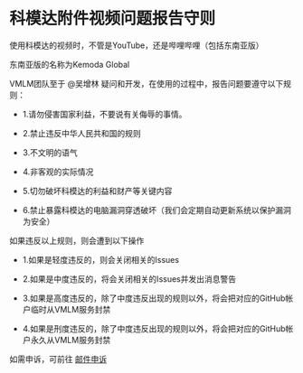 # 科模达附件视频问题报告守则

使用科模达的视频时，不管是YouTube，还是哔哩哔哩（包括东南亚版）

东南亚版的名称为Kemoda Global

VMLM团队至于 @吴增林 疑问和开发，在使用的过程中，报告问题要遵守以下规则：

* 1.请勿侵害国家利益，不要说有关侮辱的事情。

* 2.禁止违反中华人民共和国的规则

* 3.不文明的语气

* 4.非客观的实际情况

* 5.切勿破坏科模达的利益和财产等关键内容

* 6.禁止暴露科模达的电脑漏洞穿透破坏（我们会定期自动更新系统以保护漏洞为安全）

如果违反以上规则，则会遭到以下操作

* 1.如果是轻度违反的，则会关闭相关的Issues

* 2.如果是中度违反的，将会关闭相关的Issues并发出消息警告

* 3.如果是高度违反的，除了中度违反出现的规则以外，将会把对应的GitHub帐户临时从VMLM服务封禁

* 4.如果是刑度违反的，除了中度违反出现的规则以外，将会把对应的GitHub帐户永久从VMLM服务封禁

如需申诉，可前往 [邮件申诉](mailto://@kemoda200@outlook.com)
